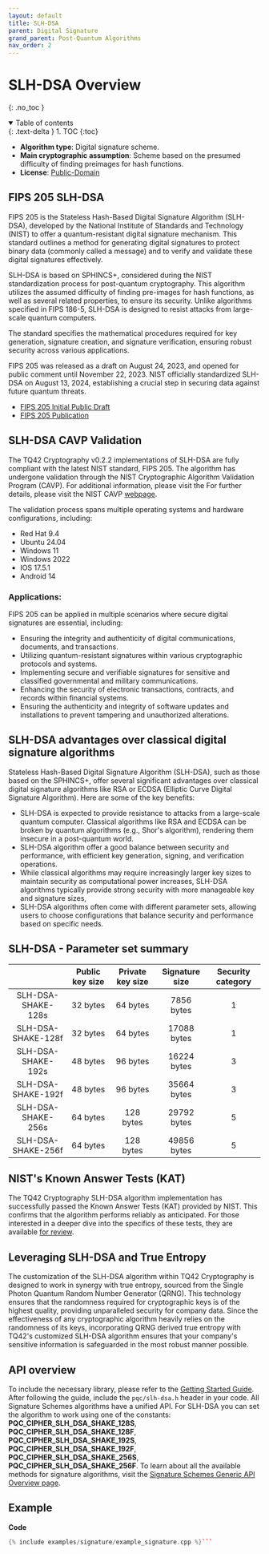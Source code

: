 ```yaml
---
layout: default
title: SLH-DSA
parent: Digital Signature
grand_parent: Post-Quantum Algorithms
nav_order: 2
---
```


# **SLH-DSA Overview**
{: .no_toc }

<details open markdown="block">
  <summary>
    Table of contents
  </summary>
  {: .text-delta }
1. TOC
{:toc}
</details>

- **Algorithm type**: Digital signature scheme.
- **Main cryptographic assumption**:  Scheme based on the presumed difficulty of finding preimages for hash functions.
- **License**: [Public-Domain](https://github.com/terra-quantum-public/tq42-pqc-oss/tree/main/src/slhdsa/LICENSE.txt)


## FIPS 205 SLH-DSA

FIPS 205 is the Stateless Hash-Based Digital Signature Algorithm (SLH-DSA), developed by the National Institute of Standards and Technology (NIST) to offer a quantum-resistant digital signature mechanism. This standard outlines a method for generating digital signatures to protect binary data (commonly called a message) and to verify and validate these digital signatures effectively.

SLH-DSA is based on SPHINCS+, considered during the NIST standardization process for post-quantum cryptography. This algorithm utilizes the assumed difficulty of finding pre-images for hash functions, as well as several related properties, to ensure its security. Unlike algorithms specified in FIPS 186-5, SLH-DSA is designed to resist attacks from large-scale quantum computers.

The standard specifies the mathematical procedures required for key generation, signature creation, and signature verification, ensuring robust security across various applications.

FIPS 205 was released as a draft on August 24, 2023, and opened for public comment until November 22, 2023. NIST officially standardized SLH-DSA on August 13, 2024, establishing a crucial step in securing data against future quantum threats.
- [FIPS 205 Initial Public Draft](https://csrc.nist.gov/pubs/fips/205/final)
- [FIPS 205 Publication](https://nvlpubs.nist.gov/nistpubs/FIPS/NIST.FIPS.205.pdf)

## SLH-DSA CAVP Validation

The TQ42 Cryptography v0.2.2 implementations of SLH-DSA are fully compliant with the latest NIST standard, FIPS 205. The algorithm has undergone validation through the NIST Cryptographic Algorithm Validation Program (CAVP). For additional information, please visit the For further details, please visit the NIST CAVP [webpage](https://csrc.nist.gov/projects/cryptographic-algorithm-validation-program/details?product=18351).

The validation process spans multiple operating systems and hardware configurations, including:

- Red Hat 9.4 
- Ubuntu 24.04 
- Windows 11 
- Windows 2022 
- IOS 17.5.1
- Android 14

### Applications:

FIPS 205 can be applied in multiple scenarios where secure digital signatures are essential, including:

-   Ensuring the integrity and authenticity of digital communications, documents, and transactions.
-   Utilizing quantum-resistant signatures within various cryptographic protocols and systems.
-   Implementing secure and verifiable signatures for sensitive and classified governmental and military communications.
-   Enhancing the security of electronic transactions, contracts, and records within financial systems.
-   Ensuring the authenticity and integrity of software updates and installations to prevent tampering and unauthorized alterations.   

## SLH-DSA advantages over classical digital signature algorithms

Stateless Hash-Based Digital Signature Algorithm (SLH-DSA), such as those based on the SPHINCS+, offer several significant advantages over classical digital signature algorithms like RSA or ECDSA (Elliptic Curve Digital Signature Algorithm). Here are some of the key benefits:

- SLH-DSA  is expected to provide resistance to attacks from a large-scale quantum computer. Classical algorithms like RSA and ECDSA can be broken by quantum algorithms (e.g., Shor's algorithm), rendering them insecure in a post-quantum world.
- SLH-DSA algorithm offer a good balance between security and performance, with efficient key generation, signing, and verification operations.
- While classical algorithms may require increasingly larger key sizes to maintain security as computational power increases, SLH-DSA algorithms typically provide strong security with more manageable key and signature sizes,
- SLH-DSA algorithms often come with different parameter sets, allowing users to choose configurations that balance security and performance based on specific needs.


## SLH-DSA - Parameter set summary

|                    | Public key size | Private key size | Signature size | Security category |
|:------------------:|:---------------:|:----------------:|:--------------:|:-----------------:|
| SLH-DSA-SHAKE-128s | 32 bytes        | 64 bytes         | 7856 bytes     | 1                 |
| SLH-DSA-SHAKE-128f | 32 bytes        | 64 bytes         | 17088 bytes    | 1                 |
| SLH-DSA-SHAKE-192s | 48 bytes        | 96 bytes         | 16224 bytes    | 3                 |
| SLH-DSA-SHAKE-192f | 48 bytes        | 96 bytes         | 35664 bytes    | 3                 |
| SLH-DSA-SHAKE-256s | 64 bytes        | 128 bytes        | 29792 bytes    | 5                 |
| SLH-DSA-SHAKE-256f | 64 bytes        | 128 bytes        | 49856 bytes    | 5                 |

## NIST's Known Answer Tests (KAT)

The TQ42 Cryptography SLH-DSA algorithm implementation has successfully passed the Known Answer Tests (KAT) provided by NIST. This confirms that the algorithm performs reliably as anticipated. For those interested in a deeper dive into the specifics of these tests, they are available [for review](https://github.com/terra-quantum-public/tq42-pqc-oss/tree/main/test/slhdsa).

## Leveraging SLH-DSA and True Entropy

The customization of the SLH-DSA algorithm within TQ42 Cryptography is designed to work in synergy with true entropy, sourced from the Single Photon Quantum Random Number Generator (QRNG). This technology ensures that the randomness required for cryptographic keys is of the highest quality, providing unparalleled security for company data. Since the effectiveness of any cryptographic algorithm heavily relies on the randomness of its keys, incorporating QRNG derived true entropy with TQ42's customized SLH-DSA algorithm ensures that your company's sensitive information is safeguarded in the most robust manner possible.

 
## API overview

To include the necessary library, please refer to the  [Getting Started Guide](../../getting_started.html).
After following the guide, include the `pqc/slh-dsa.h` header in your code.
All Signature Schemes algorithms have a unified API. For SLH-DSA you can set the algorithm to work using one of the constants: **PQC_CIPHER_SLH_DSA_SHAKE_128S**, **PQC_CIPHER_SLH_DSA_SHAKE_128F**, **PQC_CIPHER_SLH_DSA_SHAKE_192S**, **PQC_CIPHER_SLH_DSA_SHAKE_192F**, **PQC_CIPHER_SLH_DSA_SHAKE_256S**, **PQC_CIPHER_SLH_DSA_SHAKE_256F**.
To learn about all the available methods for signature algorithms, visit the [Signature Schemes Generic API Overview page](api.html).


## Example

**Code**
```cpp 
{% include examples/signature/example_signature.cpp %}```
